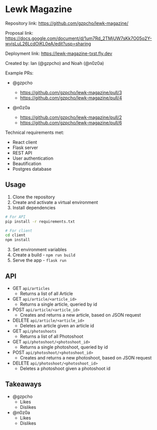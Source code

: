 # Lewk Magazine

Repository link: https://github.com/gzpcho/lewk-magazine/

Proposal link: https://docs.google.com/document/d/1um7Rd_2TMjUW7sKk7O05o2Y-wvjsLuL26LcdOiKL0eA/edit?usp=sharing

Deployment link: https://lewk-magazine-txst.fly.dev

Created by:
Ian (@gzpcho) and Noah (@n0z0a)

Example PRs:

- @gzpcho
  - https://github.com/gzpcho/lewk-magazine/pull/3
  - https://github.com/gzpcho/lewk-magazine/pull/4

- @n0z0a
  - https://github.com/gzpcho/lewk-magazine/pull/2
  - https://github.com/gzpcho/lewk-magazine/pull/6

Technical requirements met:
- React client
- Flask server
- REST API
- User authentication
- Beautification
- Postgres database

## Usage

1. Clone the repository
2. Create and activate a virtual environment
3. Install dependencies

```bash
# For API
pip install -r requirements.txt

# For client
cd client
npm install
```

3. Set environment variables
4. Create a build - `npm run build`
5. Serve the app - `flask run`

## API

- GET `api/articles`
  - Returns a list of all Article
- GET `api/article/<article_id>`
  - Returns a single article, queried by id
- POST `api/article/<article_id>`
  - Creates and returns a new article, based on JSON request
- DELETE `api/article/<article_id>`
  - Deletes an article given an article id
- GET `api/photoshoots`
  - Returns a list of all Photoshoot
- GET `api/photoshoot/<photoshoot_id>`
  - Returns a single photoshoot, queried by id
- POST `api/photoshoot/<photoshoot_id>`
  - Creates and returns a new photoshoot, based on JSON request
- DELETE `api/photoshoot/<photoshoot_id>`
  - Deletes a photoshoot given a photoshoot id

## Takeaways

- @gzpcho
  - Likes
  - Dislikes
- @n0z0a
  - Likes
  - Dislikes
